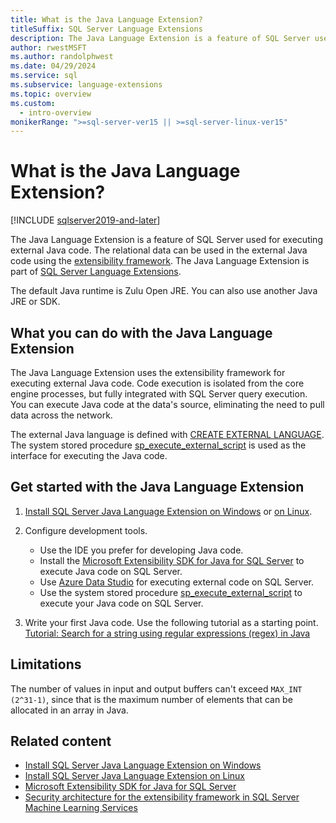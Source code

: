 ```yaml
---
title: What is the Java Language Extension?
titleSuffix: SQL Server Language Extensions
description: The Java Language Extension is a feature of SQL Server used for executing external Java code. Relational data can be used in the external Java code using the extensibility framework.
author: rwestMSFT
ms.author: randolphwest
ms.date: 04/29/2024
ms.service: sql
ms.subservice: language-extensions
ms.topic: overview
ms.custom:
  - intro-overview
monikerRange: ">=sql-server-ver15 || >=sql-server-linux-ver15"
---
```

# What is the Java Language Extension?

[!INCLUDE [sqlserver2019-and-later](../includes/applies-to-version/sqlserver2019-and-later.md)]

The Java Language Extension is a feature of SQL Server used for executing external Java code. The relational data can be used in the external Java code using the [extensibility framework](concepts/extensibility-framework.md). The Java Language Extension is part of [SQL Server Language Extensions](language-extensions-overview.md).

The default Java runtime is Zulu Open JRE. You can also use another Java JRE or SDK.

## What you can do with the Java Language Extension

The Java Language Extension uses the extensibility framework for executing external Java code. Code execution is isolated from the core engine processes, but fully integrated with SQL Server query execution. You can execute Java code at the data's source, eliminating the need to pull data across the network.

The external Java language is defined with [CREATE EXTERNAL LANGUAGE](../t-sql/statements/create-external-language-transact-sql.md). The system stored procedure [sp_execute_external_script](../relational-databases/system-stored-procedures/sp-execute-external-script-transact-sql.md) is used as the interface for executing the Java code.

## Get started with the Java Language Extension

1. [Install SQL Server Java Language Extension on Windows](install/windows-java.md) or [on Linux](../linux/sql-server-linux-setup-language-extensions-java.md).

1. Configure development tools.

   - Use the IDE you prefer for developing Java code.
   - Install the [Microsoft Extensibility SDK for Java for SQL Server](how-to/extensibility-sdk-java-sql-server.md) to execute Java code on SQL Server.
   - Use [Azure Data Studio](/azure-data-studio/what-is-azure-data-studio) for executing external code on SQL Server.
   - Use the system stored procedure [sp_execute_external_script](../relational-databases/system-stored-procedures/sp-execute-external-script-transact-sql.md) to execute your Java code on SQL Server.

1. Write your first Java code. Use the following tutorial as a starting point. [Tutorial: Search for a string using regular expressions (regex) in Java](tutorials/search-for-string-using-regular-expressions-in-java.md)

## Limitations

The number of values in input and output buffers can't exceed `MAX_INT (2^31-1)`, since that is the maximum number of elements that can be allocated in an array in Java.

## Related content

- [Install SQL Server Java Language Extension on Windows](install/windows-java.md)
- [Install SQL Server Java Language Extension on Linux](../linux/sql-server-linux-setup-language-extensions-java.md)
- [Microsoft Extensibility SDK for Java for SQL Server](how-to/extensibility-sdk-java-sql-server.md)
- [Security architecture for the extensibility framework in SQL Server Machine Learning Services](../machine-learning/concepts/security.md)

